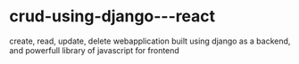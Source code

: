 # crud-using-django---react
 create, read, update, delete webapplication built using django as a backend, and powerfull library of javascript for frontend
